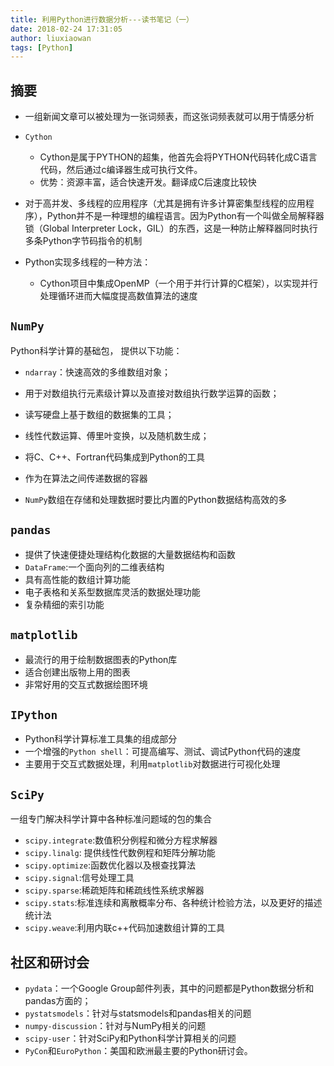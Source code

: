 ```yaml
---
title: 利用Python进行数据分析---读书笔记（一）
date: 2018-02-24 17:31:05
author: liuxiaowan
tags: [Python]
---
```



## 摘要
- 一组新闻文章可以被处理为一张词频表，而这张词频表就可以用于情感分析

- `Cython`

  - Cython是属于PYTHON的超集，他首先会将PYTHON代码转化成C语言代码，然后通过c编译器生成可执行文件。
  - 优势：资源丰富，适合快速开发。翻译成C后速度比较快


- 对于高并发、多线程的应用程序（尤其是拥有许多计算密集型线程的应用程序），Python并不是一种理想的编程语言。因为Python有一个叫做全局解释器锁（Global Interpreter Lock，GIL）的东西，这是一种防止解释器同时执行多条Python字节码指令的机制

- Python实现多线程的一种方法：
  - Cython项目中集成OpenMP（一个用于并行计算的C框架），以实现并行处理循环进而大幅度提高数值算法的速度

## `NumPy`

Python科学计算的基础包，
提供以下功能：

- `ndarray`：快速高效的多维数组对象；
- 用于对数组执行元素级计算以及直接对数组执行数学运算的函数；
- 读写硬盘上基于数组的数据集的工具；
- 线性代数运算、傅里叶变换，以及随机数生成；
- 将C、C++、Fortran代码集成到Python的工具
- 作为在算法之间传递数据的容器

- `NumPy`数组在存储和处理数据时要比内置的Python数据结构高效的多

## `pandas`

- 提供了快速便捷处理结构化数据的大量数据结构和函数
- `DataFrame`:一个面向列的二维表结构
- 具有高性能的数组计算功能
- 电子表格和关系型数据库灵活的数据处理功能
- 复杂精细的索引功能

## `matplotlib`

- 最流行的用于绘制数据图表的Python库
- 适合创建出版物上用的图表
- 非常好用的交互式数据绘图环境

## `IPython`

- Python科学计算标准工具集的组成部分
- 一个增强的`Python shell`：可提高编写、测试、调试Python代码的速度
- 主要用于交互式数据处理，利用`matplotlib`对数据进行可视化处理

## `SciPy`

一组专门解决科学计算中各种标准问题域的包的集合

- `scipy.integrate`:数值积分例程和微分方程求解器
- `scipy.linalg`: 提供线性代数例程和矩阵分解功能
- `scipy.optimize`:函数优化器以及根查找算法
- `scipy.signal`:信号处理工具
- `scipy.sparse`:稀疏矩阵和稀疏线性系统求解器
- `scipy.stats`:标准连续和离散概率分布、各种统计检验方法，以及更好的描述统计法
- `scipy.weave`:利用内联c++代码加速数组计算的工具

## 社区和研讨会

- `pydata`：一个Google Group邮件列表，其中的问题都是Python数据分析和pandas方面的；
- `pystatsmodels`：针对与statsmodels和pandas相关的问题
- `numpy-discussion`：针对与NumPy相关的问题
- `scipy-user`：针对SciPy和Python科学计算相关的问题
- `PyCon`和`EuroPython`：美国和欧洲最主要的Python研讨会。
